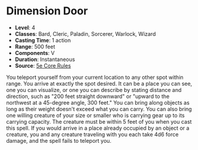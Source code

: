 # Dimension Door

- **Level**: 4
- **Classes**: Bard, Cleric, Paladin, Sorcerer, Warlock, Wizard
- **Casting Time**: 1 action
- **Range**: 500 feet
- **Components**: V
- **Duration**: Instantaneous
- **Source**: [5e Core Rules](http://dnd.wizards.com/articles/features/systems-reference-document-srd)

You teleport yourself from your current location to any other spot within range. You arrive at exactly the spot desired. It can be a place you can see, one you can visualize, or one you can describe by stating distance and direction, such as "200 feet straight downward" or "upward to the northwest at a 45-degree angle, 300 feet." You can bring along objects as long as their weight doesn't exceed what you can carry. You can also bring one willing creature of your size or smaller who is carrying gear up to its carrying capacity. The creature must be within 5 feet of you when you cast this spell. If you would arrive in a place already occupied by an object or a creature, you and any creature traveling with you each take 4d6 force damage, and the spell fails to teleport you.

